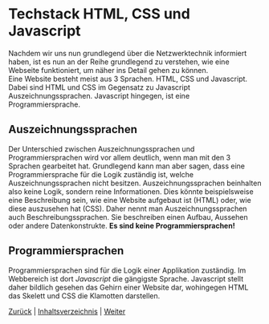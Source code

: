 # Techstack HTML, CSS und Javascript
Nachdem wir uns nun grundlegend über die Netzwerktechnik informiert haben, ist es nun an der Reihe grundlegend zu verstehen, wie eine Webseite funktioniert, um näher ins Detail gehen zu können.<br>
Eine Website besteht meist aus 3 Sprachen. HTML, CSS und Javascript. Dabei sind HTML und CSS im Gegensatz zu Javascript Auszeichnungssprachen. Javascript hingegen, ist eine Programmiersprache.
## Auszeichnungssprachen
Der Unterschied zwischen Auszeichnungssprachen und Programmiersprachen wird vor allem deutlich, wenn man mit den 3 Sprachen gearbeitet hat. Grundlegend kann man aber sagen, dass eine Programmiersprache für die Logik zuständig ist, welche Auszeichnungssprachen nicht besitzen. Auszeichnungssprachen beinhalten also keine Logik, sondern reine Informationen. Dies könnte beispielsweise eine Beschreibung sein, wie eine Website aufgebaut ist (HTML) oder, wie diese auszusehen hat (CSS). Daher nennt man Auszeichnungssprachen auch Beschreibungssprachen. Sie beschreiben einen Aufbau, Aussehen oder andere Datenkonstrukte. **Es sind keine Programmiersprachen!**
## Programmiersprachen
Programmiersprachen sind für die Logik einer Applikation zuständig. Im Webbereich ist dort _Javascript_ die gängigste Sprache. Javascript stellt daher bildlich gesehen das Gehirn einer Website dar, wohingegen HTML das Skelett und CSS die Klamotten darstellen.

[Zurück](./1.2%20Was%20ist%20das%20Internet.md) |
[Inhaltsverzeichnis](../README.md) |
[Weiter](./1.4%20Benötigte%20Software.md)